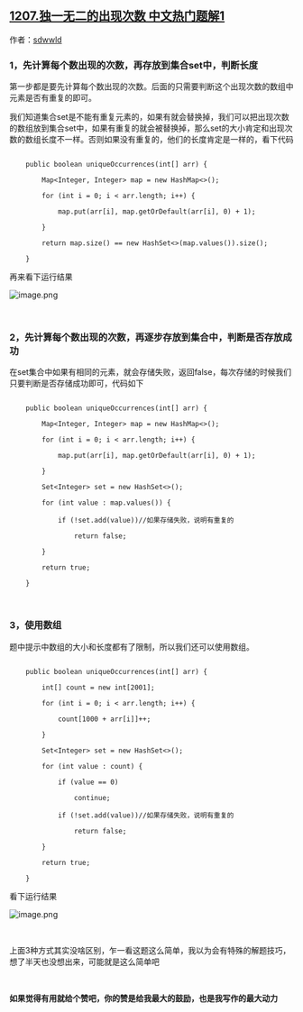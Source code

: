 ## [1207.独一无二的出现次数 中文热门题解1](https://leetcode.cn/problems/unique-number-of-occurrences/solutions/100000/3chong-jie-jue-fang-shi-by-sdwwld-3)

作者：[sdwwld](https://leetcode.cn/u/sdwwld)

### 1，先计算每个数出现的次数，再存放到集合set中，判断长度
第一步都是要先计算每个数出现的次数。后面的只需要判断这个出现次数的数组中元素是否有重复的即可。

我们知道集合set是不能有重复元素的，如果有就会替换掉，我们可以把出现次数的数组放到集合set中，如果有重复的就会被替换掉，那么set的大小肯定和出现次数的数组长度不一样。否则如果没有重复的，他们的长度肯定是一样的，看下代码

```
    public boolean uniqueOccurrences(int[] arr) {
        Map<Integer, Integer> map = new HashMap<>();
        for (int i = 0; i < arr.length; i++) {
            map.put(arr[i], map.getOrDefault(arr[i], 0) + 1);
        }
        return map.size() == new HashSet<>(map.values()).size();
    }
```
再来看下运行结果
![image.png](https://pic.leetcode-cn.com/1603846864-tVRxER-image.png)


<br>

### 2，先计算每个数出现的次数，再逐步存放到集合中，判断是否存放成功
在set集合中如果有相同的元素，就会存储失败，返回false，每次存储的时候我们只要判断是否存储成功即可，代码如下
```
    public boolean uniqueOccurrences(int[] arr) {
        Map<Integer, Integer> map = new HashMap<>();
        for (int i = 0; i < arr.length; i++) {
            map.put(arr[i], map.getOrDefault(arr[i], 0) + 1);
        }
        Set<Integer> set = new HashSet<>();
        for (int value : map.values()) {
            if (!set.add(value))//如果存储失败，说明有重复的
                return false;
        }
        return true;
    }
```
<br>

### 3，使用数组
题中提示中数组的大小和长度都有了限制，所以我们还可以使用数组。

```
    public boolean uniqueOccurrences(int[] arr) {
        int[] count = new int[2001];
        for (int i = 0; i < arr.length; i++) {
            count[1000 + arr[i]]++;
        }
        Set<Integer> set = new HashSet<>();
        for (int value : count) {
            if (value == 0)
                continue;
            if (!set.add(value))//如果存储失败，说明有重复的
                return false;
        }
        return true;
    }
```
看下运行结果
![image.png](https://pic.leetcode-cn.com/1603847410-LGgAEG-image.png)

<br>
上面3种方式其实没啥区别，乍一看这题这么简单，我以为会有特殊的解题技巧，想了半天也没想出来，可能就是这么简单吧

<br>
**如果觉得有用就给个赞吧，你的赞是给我最大的鼓励，也是我写作的最大动力**
